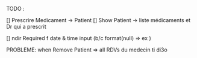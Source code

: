 TODO :

[] Prescrire Medicament -> Patient
[] Show Patient -> liste médicaments et Dr qui a prescrit

[] ndir Required f date & time input (b/c format(null) => ex )

PROBLEME: when Remove Patient => all RDVs du medecin ti di3o